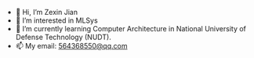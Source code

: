 - 👋 Hi, I’m Zexin Jian
- 👀 I’m interested in MLSys
- 🌱 I’m currently learning Computer Architecture in National University of Defense Technology (NUDT).
- 📫 My email: 564368550@qq.com
